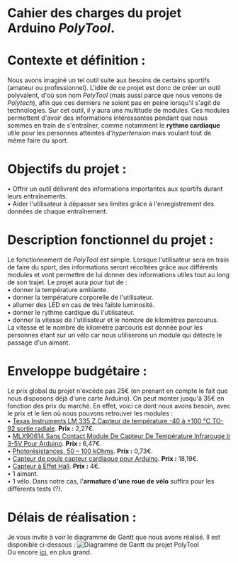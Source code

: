 <h1>Cahier des charges du projet Arduino <em>PolyTool</em>.</h1>


<h1>Contexte et définition :</h1>
Nous avons imaginé un tel outil suite aux besoins de certains sportifs (amateur ou professionnel). L'idée de ce projet est donc de créer un outil polyvalent, d'où son nom <em>PolyTool</em> (mais aussi parce que nous venons de <em>Polytech</em>), afin que ces derniers ne soient pas en peine lorsqu'il s'agit de technologies. Sur cet outil, il y aura une multitude de modules. Ces modules permettent d'avoir des informations intéressantes pendant que nous sommes en train de s'entraîner, comme notamment le <strong>rythme cardiaque</strong> utile pour les personnes atteintes d'<em>hypertension</em> mais voulant tout de même faire du sport.
<h1>Objectifs du projet :</h1>
• Offrir un outil délivrant des informations importantes aux sportifs durant leurs entraînements.
<br>
• Aider l'utilisateur à dépasser ses limites grâce à l'enregistrement des données de chaque entraînement. 
<h1>Description fonctionnel du projet :</h1>
Le fonctionnement de <em>PolyTool</em> est simple. Lorsque l'utilisateur sera en train de faire du sport, des informations seront récoltées grâce aux différents modules et vont permettre de lui donner des informations utiles tout au long de son trajet.
Le projet aura pour but de :
<br>
• donner la température ambiante.
<br>
• donner la température corporelle de l'utilisateur.
<br>
• allumer des LED en cas de très faible luminosité.
<br>
• donner le rythme cardique du l'utilisateur.
<br>
• donner la vitesse de l'utilisateur et le nombre de kilomètres parcourus.
<br>
La vitesse et le nombre de kilomètre parcouris est donnée pour les personnes étant sur un vélo car nous utiliserons un module qui détecte le passage d'un aimant.
<h1>Enveloppe budgétaire :</h1>
Le prix global du projet n'excède pas 25€ (en prenant en compte le fait que nous disposons déjà d'une carte Arduino). On peut monter jusqu'à 35€ en fonction des prix du marché.
En effet, voici ce dont nous avons besoin, avec le prix et le lien où nous pouvons retrouver les modules :
<br>
  • <a href="https://www.conrad.fr/p/texas-instruments-lm-335-z-capteur-de-temperature-40-a-100-c-to-92-sortie-radiale-176656">Texas Instruments LM 335 Z Capteur de température -40 à +100 °C TO-92 sortie radiale</a>.
  <strong>Prix :</strong> 2,27€.
<br>
  • <a href="https://www.amazon.fr/MLX90614-Contact-Capteur-Temp%C3%A9rature-Infrarouge/dp/B0752D444T/">MLX90614 Sans Contact Module De Capteur De Température Infrarouge Ir 3-5V Pour Arduino</a>.
  <strong>Prix :</strong> 6,47€.
<br>
  • <a href="https://www.amazon.fr/Sodial-20x-Photorésistances-50-100-kOhms/dp/B00HUHC9D2/">Photorésistances, 50 – 100 kOhms</a>.
  <strong>Prix :</strong> 0,73€.
<br>
  • <a href="https://www.amazon.fr/Capteur-pouls-capteur-cardiaque-Arduino/dp/B01DKET4LS">Capteur de pouls capteur cardiaque pour Arduino</a>.
  <strong>Prix :</strong> 18,19€.
<br>
  • <a href="https://www.amazon.fr/Daorier-magn%C3%A9tique-lin%C3%A9aire-Capteur-Arduino/dp/B06WWHZ4C6/">Capteur à Effet Hall</a>.
  <strong>Prix :</strong> 4€.
<br>
  • 1 aimant.
<br>
  • 1 vélo. Dans notre cas, l'<strong>armature d'une roue de vélo</strong> suffira pour les différents tests (?).
<h1>Délais de réalisation :</h1>
Je vous invite à voir le diagramme de Gantt que nous avons réalisé. Il est disponible ci-dessous :
<img src="https://raw.githubusercontent.com/PolyTool/PolyTool/master/Ressources/Diagramme%20de%20Gantt.png" alt="Diagramme de Gantt du projet PolyTool"/>
<br>
Ou encore <a href="https://raw.githubusercontent.com/PolyTool/PolyTool/master/Ressources/Diagramme%20de%20Gantt.png">ici</a>, en plus grand.
